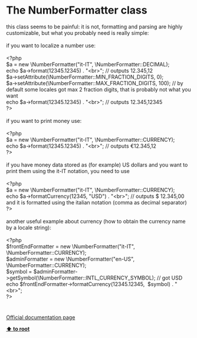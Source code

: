 # The NumberFormatter class




<div class="phpcode"><span class="html">
this class seems to be painful: it is not, formatting and parsing are highly customizable, but what you probably need is really simple:
<br>
<br>if you want to localize a number use:
<br>
<br><span class="default">&lt;?php
<br>$a </span><span class="keyword">= new \</span><span class="default">NumberFormatter</span><span class="keyword">(</span><span class="string">&quot;it-IT&quot;</span><span class="keyword">, \</span><span class="default">NumberFormatter</span><span class="keyword">::</span><span class="default">DECIMAL</span><span class="keyword">);
<br>echo </span><span class="default">$a</span><span class="keyword">-&gt;</span><span class="default">format</span><span class="keyword">(</span><span class="default">12345.12345</span><span class="keyword">) . </span><span class="string">&quot;&lt;br&gt;&quot;</span><span class="keyword">; </span><span class="comment">// outputs 12.345,12
<br></span><span class="default">$a</span><span class="keyword">-&gt;</span><span class="default">setAttribute</span><span class="keyword">(\</span><span class="default">NumberFormatter</span><span class="keyword">::</span><span class="default">MIN_FRACTION_DIGITS</span><span class="keyword">, </span><span class="default">0</span><span class="keyword">);
<br></span><span class="default">$a</span><span class="keyword">-&gt;</span><span class="default">setAttribute</span><span class="keyword">(\</span><span class="default">NumberFormatter</span><span class="keyword">::</span><span class="default">MAX_FRACTION_DIGITS</span><span class="keyword">, </span><span class="default">100</span><span class="keyword">); </span><span class="comment">// by default some locales got max 2 fraction digits, that is probably not what you want
<br></span><span class="keyword">echo </span><span class="default">$a</span><span class="keyword">-&gt;</span><span class="default">format</span><span class="keyword">(</span><span class="default">12345.12345</span><span class="keyword">) . </span><span class="string">&quot;&lt;br&gt;&quot;</span><span class="keyword">; </span><span class="comment">// outputs 12.345,12345
<br></span><span class="default">?&gt;
<br></span>
<br>if you want to print money use:
<br>
<br><span class="default">&lt;?php
<br>$a </span><span class="keyword">= new \</span><span class="default">NumberFormatter</span><span class="keyword">(</span><span class="string">&quot;it-IT&quot;</span><span class="keyword">, \</span><span class="default">NumberFormatter</span><span class="keyword">::</span><span class="default">CURRENCY</span><span class="keyword">);
<br>echo </span><span class="default">$a</span><span class="keyword">-&gt;</span><span class="default">format</span><span class="keyword">(</span><span class="default">12345.12345</span><span class="keyword">) . </span><span class="string">&quot;&lt;br&gt;&quot;</span><span class="keyword">; </span><span class="comment">// outputs &#x20AC;12.345,12
<br></span><span class="default">?&gt;
<br></span>
<br>if you have money data stored as (for example) US dollars and you want to print them using the it-IT notation, you need to use
<br>
<br><span class="default">&lt;?php
<br>$a </span><span class="keyword">= new \</span><span class="default">NumberFormatter</span><span class="keyword">(</span><span class="string">&quot;it-IT&quot;</span><span class="keyword">, \</span><span class="default">NumberFormatter</span><span class="keyword">::</span><span class="default">CURRENCY</span><span class="keyword">);
<br>echo </span><span class="default">$a</span><span class="keyword">-&gt;</span><span class="default">formatCurrency</span><span class="keyword">(</span><span class="default">12345</span><span class="keyword">, </span><span class="string">&quot;USD&quot;</span><span class="keyword">) . </span><span class="string">&quot;&lt;br&gt;&quot;</span><span class="keyword">; </span><span class="comment">// outputs $ 12.345,00 and it is formatted using the italian notation (comma as decimal separator)
<br></span><span class="default">?&gt;
<br></span>
<br>another useful example about currency (how to obtain the currency name by a locale string):
<br>
<br><span class="default">&lt;?php
<br>$frontEndFormatter </span><span class="keyword">= new \</span><span class="default">NumberFormatter</span><span class="keyword">(</span><span class="string">&quot;it-IT&quot;</span><span class="keyword">, \</span><span class="default">NumberFormatter</span><span class="keyword">::</span><span class="default">CURRENCY</span><span class="keyword">);
<br></span><span class="default">$adminFormatter </span><span class="keyword">= new \</span><span class="default">NumberFormatter</span><span class="keyword">(</span><span class="string">&quot;en-US&quot;</span><span class="keyword">, \</span><span class="default">NumberFormatter</span><span class="keyword">::</span><span class="default">CURRENCY</span><span class="keyword">);
<br></span><span class="default">$symbol </span><span class="keyword">= </span><span class="default">$adminFormatter</span><span class="keyword">-&gt;</span><span class="default">getSymbol</span><span class="keyword">(\</span><span class="default">NumberFormatter</span><span class="keyword">::</span><span class="default">INTL_CURRENCY_SYMBOL</span><span class="keyword">); </span><span class="comment">// got USD
<br></span><span class="keyword">echo </span><span class="default">$frontEndFormatter</span><span class="keyword">-&gt;</span><span class="default">formatCurrency</span><span class="keyword">(</span><span class="default">12345.12345</span><span class="keyword">,&#xA0; </span><span class="default">$symbol</span><span class="keyword">) . </span><span class="string">&quot;&lt;br&gt;&quot;</span><span class="keyword">;
<br></span><span class="default">?&gt;</span>
</span>
</div>
  

#

[Official documentation page](https://www.php.net/manual/en/class.numberformatter.php)

**[⬆ to root](/)**